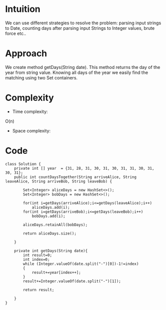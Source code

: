 # Intuition
<!-- Describe your first thoughts on how to solve this problem. -->
We can use different strategies to resolve the problem: parsing input strings to Date, counting days after parsing input Strings to Integer values, brute force etc..

# Approach
<!-- Describe your approach to solving the problem. -->
We create method getDays(String date). This method returns the day of the year from string value. Knowing all days of the year we easily find the matching using two Set containers.

# Complexity
- Time complexity:
<!-- Add your time complexity here, e.g. $$O(n)$$ -->
O(n)

- Space complexity:
<!-- Add your space complexity here, e.g. $$O(n)$$ -->

# Code
```
class Solution {
    private int [] year  = {31, 28, 31, 30, 31, 30, 31, 31, 30, 31, 30, 31};
    public int countDaysTogether(String arriveAlice, String leaveAlice, String arriveBob, String leaveBob) {

        Set<Integer> aliceDays = new HashSet<>();
        Set<Integer> bobDays = new HashSet<>();

        for(int i=getDays(arriveAlice);i<=getDays(leaveAlice);i++)
            aliceDays.add(i);
        for(int i=getDays(arriveBob);i<=getDays(leaveBob);i++)
            bobDays.add(i);

        aliceDays.retainAll(bobDays);

        return aliceDays.size();

    }

    private int getDays(String date){
        int result=0;
        int index=0;
        while (Integer.valueOf(date.split("-")[0])-1!=index)
        {
            result+=year[index++];
        }
        result+=Integer.valueOf(date.split("-")[1]);

        return result;

    }
}
```
